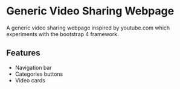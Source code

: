 # Generic Video Sharing Webpage

A generic video sharing webpage inspired by youtube.com which experiments with the bootstrap 4 framework.

## Features

- Navigation bar
- Categories buttons
- Video cards
